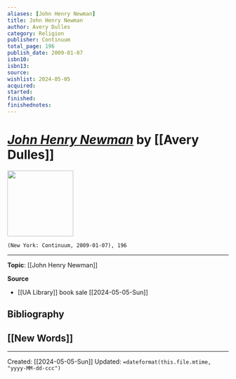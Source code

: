 ```yaml
---
aliases: [John Henry Newman]
title: John Henry Newman
author: Avery Dulles
category: Religion
publisher: Continuum
total_page: 196
publish_date: 2009-01-07
isbn10: 
isbn13: 
source: 
wishlist: 2024-05-05
acquired: 
started: 
finished: 
finishednotes: 
---
```

# *[John Henry Newman]()* by [[Avery Dulles]]

<img src="http://books.google.com/books/content?id=lG1CAQAAIAAJ&printsec=frontcover&img=1&zoom=1&source=gbs_api" width=150>

`(New York: Continuum, 2009-01-07), 196`



--- 
**Topic**: [[John Henry Newman]]

**Source**
- [[UA Library]] book sale [[2024-05-05-Sun]]

**Bibliography**
- 
 
**[[New Words]]**
- 

---
Created: [[2024-05-05-Sun]]
Updated: `=dateformat(this.file.mtime, "yyyy-MM-dd-ccc")`